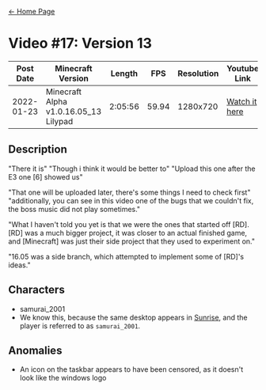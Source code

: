 [← Home Page](../README.md#2-videos)

# Video #17: Version 13
| Post Date  | Minecraft Version                     | Length   | FPS     | Resolution | Youtube Link      |
| ---------  | ------------------------------------- | -------- | ------- | ---------  | ----------------- |
| 2022-01-23 | Minecraft Alpha v1.0.16.05_13 Lilypad | 2:05:56  | 59.94   | 1280x720   | [Watch it here](https://www.youtube.com/watch?v=2N2WtAe0a9I) |

## Description
"There it is"
"Though i think it would be better to"
"Upload this one after the E3 one [6] showed us"

"That one will be uploaded later, there's some things I need to check first"
"additionally, you can see in this video one of the bugs that we couldn't fix, the boss music did not play sometimes."



"What I haven't told you yet is that we were the ones that started off [RD]. [RD] was a much bigger project, it was closer to an actual finished game, and [Minecraft] was just their side project that they used to experiment on."

"16.05 was a side branch, which attempted to implement some of [RD]'s ideas."

## Characters
* samurai_2001
* We know this, because the same desktop appears in [Sunrise](sunrise.md), and the player is referred to as `samurai_2001`.

## Anomalies
* An icon on the taskbar appears to have been censored, as it doesn't look like the windows logo
